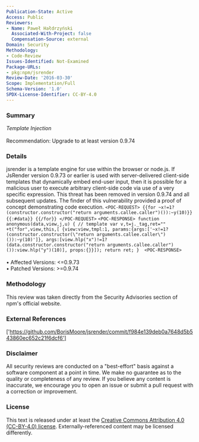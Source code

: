 ```yaml
---
Publication-State: Active
Access: Public
Reviewers:
- Name: Paweł Hałdrzyński
  Associated-With-Project: false
  Compensation-Source: external
Domain: Security
Methodology:
- Code-Review
Issues-Identified: Not-Examined
Package-URLs:
- pkg:npm/jsrender
Review-Date: '2016-03-30'
Scope: Implementation/Full
Schema-Version: '1.0'
SPDX-License-Identifier: CC-BY-4.0
---
```

### Summary
*Template Injection*<br><br>Recommendation: Upgrade to at least version 0.9.74
### Details
jsrender is a template engine for use within the browser or node.js.  If JsRender version 0.9.73 or earlier is used with server-delivered client-side templates that dynamically embed end-user input, then it is possible for a malicious user to execute arbitrary client-side code via use of a very specific expression. This threat has been removed in version 0.9.74 and all subsequent updates.  The finder of this vulnerability provided a proof of concept demonstrating code execution. ``` <POC-REQUEST> {{for ~x!=1?(constructor.constructor("return arguments.callee.caller")()):~y(10)}} {{:#data}} {{/for}} </POC-REQUEST> ```  ``` <POC-RESPONSE> function anonymous(data,view,j,u) { // template var v,t=j._tag,ret="" +t("for",view,this,[ {view:view,tmpl:1, params:{args:['~x!=1?(constructor.constructor(\"return arguments.callee.caller\")()):~y(10)']}, args:[view.hlp("x")!=1?(data.constructor.constructor("return arguments.callee.caller")()):view.hlp("y")(10)], props:{}}]); return ret; }  <POC-RESPONSE> ```
<br><br>• Affected Versions: <=0.9.73
<br>• Patched Versions: >=0.9.74
### Methodology
This review was taken directly from the Security Advisories section of npm's official website.
### External References
['https://github.com/BorisMoore/jsrender/commit/f984e139deb0a7648d5b543860ec652c21f6dcf6']
### Disclaimer
All security reviews are conducted on a "best-effort" basis against a software component at a point in time. We make no guarantee as to the quality or completeness of any review. If you believe any content is inaccurate, we encourage you to open an issue or submit a pull request with a correction or improvement.
### License
This text is released under at least the [Creative Commons Attribution 4.0 (CC-BY-4.0) license](https://creativecommons.org/licenses/by/4.0/legalcode.txt). Externally-referenced content may be licensed differently.
